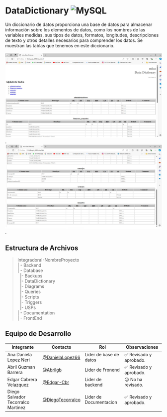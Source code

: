 # DataDictionary ![MySQL](https://img.shields.io/badge/MySQL-00000F?style=for-the-badge&logo=mysql&logoColor=white)


 Un diccionario de datos proporciona una base de datos para almacenar información sobre los elementos de datos, como los nombres de las variables medidas, sus tipos de datos, formatos, longitudes, descripciones de texto y otros detalles necesarios para comprender los datos.
 Se muestran las tablas que tenemos en este diccionario.

 ![DataDictionary](https://github.com/DanielaLopez66/MicroAyuda-Proyecto/blob/main/Databases/DataDictionary/diccionario.PNG).
 ![DataDictionary](https://github.com/DanielaLopez66/MicroAyuda-Proyecto/blob/main/Databases/DataDictionary/diccionario2.PNG).

## Estructura de Archivos

>IntegradoraI-NombreProyecto<br>
>| - Backend <br>
>| - Database<br>
 >&nbsp;&nbsp;|- Backups<br>
 >&nbsp;&nbsp;|- DataDictionary<br>
 >&nbsp;&nbsp;|- Diagrams<br>
 >&nbsp;&nbsp;|- Queries<br>
 >&nbsp;&nbsp;|- Scripts<br>
 >&nbsp;&nbsp;|- Triggers<br>
 >&nbsp;&nbsp;|- USPs<br>
>| - Documentation<br>
>| - FrontEnd


## Equipo de Desarrollo

|Integrante|Contacto|Rol|Observaciones|
|------------|--------|---|---|
|Ana Daniela Lopez Neri|[@DanielaLopez66](https://github.com/DanielaLopez66)|Líder de base de datos|✅ Revisado y aprobado.|
|Abril Guzman Barrera|[@Abrilgb](https://github.com/Abrilgb)|Lider de Fronend|✅ Revisado y aprobado.|
|Edgar Cabrera Velazquez |[@Edgar-Cbr](https://github.com/Edgar-Cbr)|Lider de backend |😐 No ha revisado.|
|Diego Salvador Tecorralco Martinez |[@DiegoTecorralco](https://github.com/DiegoTecorralco)|Lider de Documentacion|✅ Revisado y aprobado.|
